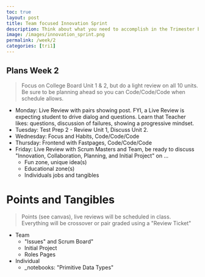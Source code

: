 ```yaml
---
toc: true
layout: post
title: Team focused Innovation Sprint
description: Think about what you need to accomplish in the Trimester based off of what you know, what you have reviewed, and what you think you need to learn to be successful in the class.  Create a Product Backlog, Brainstorm with Team a couple of times a week, and Start Iterative Development process.
image: /images/innovation_sprint.png
permalink: /week/2
categories: [tri1]
---
```


## Plans Week 2
> Focus on College Board Unit 1 & 2, but do a light review on all 10 units.  Be sure to be planning ahead so you can Code/Code/Code when schedule allows.
- Monday: Live Review with pairs showing post.  FYI, a Live Review is expecting student to drive dialog and questions.  Learn that Teacher likes: questions, discussion of failures, showing a progressive mindset.
- Tuesday: Test Prep 2 - Review Unit 1, Discuss Unit 2.
- Wednesday: Focus and Habits, Code/Code/Code
- Thursday: Frontend with Fastpages, Code/Code/Code
- Friday: Live Review with Scrum Masters and Team, be ready to discuss "Innovation, Collaboration, Planning, and Initial Project" on ...
    - Fun zone, unique idea(s)
    - Educational zone(s)
    - Individuals jobs and tangibles

# Points and Tangibles
> Points (see canvas), live reviews will be scheduled in class.  Everything will be crossover or pair graded using a "Review Ticket"
- Team 
    - "Issues" and Scrum Board" 
    - Initial Project
    - Roles Pages
- Individual
    - _notebooks: "Primitive Data Types"

